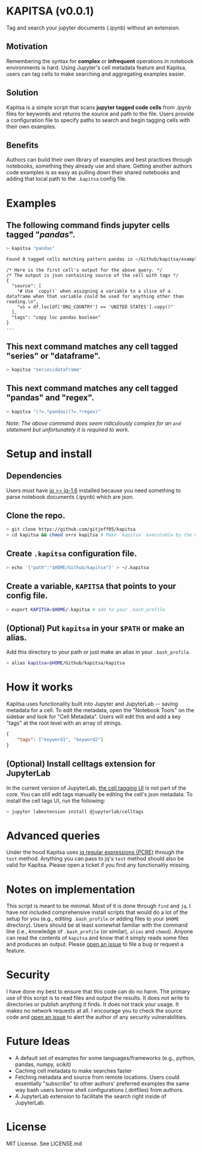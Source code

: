 # KAPITSA (v0.0.1)

Tag and search your jupyter documents (.ipynb) without an extension.

## Motivation

Remembering the syntax for **complex** or **infrequent** operations in notebook environments is hard. Using Jupyter's cell metadata feature and Kapitsa, users can tag cells to make searching and aggregating examples easier.

## Solution

Kapitsa is a simple script that scans **jupyter tagged code cells** from .ipynb files for keywords and returns the source and path to the file. Users provide a configuration file to specify paths to search and begin tagging cells with their own examples. 

## Benefits 
Authors can build their own library of examples and best practices through notebooks, something they already use and share. Getting another authors code examples is as easy as pulling down their shared notebooks and adding that local path to the `.kapitsa` config file.

# Examples

## The following command finds jupyter cells tagged "*pandas*".

```bash session
> kapitsa "pandas"

Found 8 tagged cells matching pattern pandas in ~/Github/kapitsa/examples/dataframe_nih_2019.ipynb
```

```jsonc
/* Here is the first cell's output for the above query. */
/* The output is json containing source of the cell with tags */
{
  "source": [
    "# Use `copy()` when assigning a variable to a slice of a dataframe when that variable could be used for anything other than reading.\n",
    "us = df.loc[df['ORG_COUNTRY'] == 'UNITED STATES'].copy()"
  ],
  "tags": "copy loc pandas boolean"
}
...
```

## This next command matches any cell tagged "series" or "dataframe".

```bash session
> kapitsa "series|dataframe"
```

## This next command matches any cell tagged "pandas" and "regex".

```bash session
> kapitsa "(?=.*pandas)(?=.*regex)"
```

*Note: The above command does seem ridiculously complex for an `and` statement but unfortunately it is required to work.*

# Setup and install

## Dependencies

Users must have [jq >= jq-1.6](https://stedolan.github.io/jq/) installed because you need something to parse notebook documents (.ipynb) which are json.

## Clone the repo.

```bash session
> git clone https://github.com/gitjeff05/kapitsa
> cd kapitsa && chmod u+rx kapitsa # Make `kapitsa` executable by the user.
```

## Create `.kapitsa` configuration file.

```bash session
> echo '{"path":"$HOME/Github/kapitsa"}' > ~/.kapitsa
```

## Create a variable, `KAPITSA` that points to your config file.

```bash session
> export KAPITSA=$HOME/.kapitsa # add to your .bash_profile
```
## (Optional) Put `kapitsa` in your `$PATH` or make an alias.

Add this directory to your path or just make an alias in your `.bash_profile`.

```bash session
> alias kapitsa=$HOME/Github/kapitsa/kapitsa
```

# How it works

Kapitsa uses functionality built into Jupyter and JupyterLab -- saving metadata for a cell. To edit the metadata, open the "Notebook Tools" on the sidebar and look for "Cell Metadata". Users will edit this and add a key "tags" at the root level with an array of strings.

```json
{
    "tags": ["keyword1", "keyword2"]
}
```

## (Optional) Install celltags extension for JupyterLab

In the current version of JupyterLab, [the cell tagging UI](https://github.com/jupyterlab/jupyterlab/tree/master/packages/celltags) is not part of the core. You can still edit tags manually be editing the cell's json metadata. To install the cell tags UI, run the following:

```bash session
> jupyter labextension install @jupyterlab/celltags
```

# Advanced queries

Under the hood Kapitsa uses [jq regular expressions (PCRE)](https://stedolan.github.io/jq/manual/#RegularexpressionsPCRE) through the `test` method. Anything you can pass to jq's `test` method should also be valid for Kapitsa. Please open a ticket if you find any functionality missing.

# Notes on implementation

This script is meant to be minimal. Most of it is done through `find` and `jq`. I have not included comprehensive install scripts that would do a lot of the setup for you (e.g., editing `.bash_profile` or adding files to your `$HOME` directory). Users should be at least somewhat familiar with the command line (i.e., knowledge of `.bash_profile` (or similar), `alias` and `chmod`). Anyone can read the contents of `kapitsa` and know that it simply reads some files and produces an output. Please [open an issue](https://github.com/gitjeff05/kapitsa/issues) to file a bug or request a feature.

# Security 

I have done my best to ensure that this code can do no harm. The primary use of this script is to read files and output the results. It does not write to directories or publish anything it finds. It does not track your usage. It makes no network requests at all. I encourage you to check the source code and [open an issue](https://github.com/gitjeff05/kapitsa/issues) to alert the author of any security vulnerabilities. 

# Future Ideas

- A default set of examples for some languages/frameworks (e.g., python, pandas, numpy, scikit)
- Caching cell metadata to make searches faster
- Fetching metadata and source from remote locations. Users could essentially "subscribe" to other authors' preferred examples the same way bash users borrow shell configurations (.dotfiles) from authors.
- A JupyterLab extension to facilitate the search right inside of JupyterLab.

# License
MIT License. See LICENSE.md